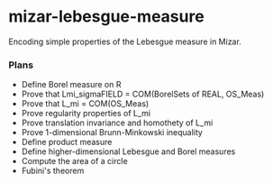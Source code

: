 # mizar-lebesgue-measure

Encoding simple properties of the Lebesgue measure in Mizar.

### Plans

* Define Borel measure on R
* Prove that Lmi_sigmaFIELD = COM(BorelSets of REAL, OS_Meas)
* Prove that L_mi = COM(OS_Meas)
* Prove regularity properties of L_mi
* Prove translation invariance and homothety of L_mi
* Prove 1-dimensional Brunn-Minkowski inequality
* Define product measure
* Define higher-dimensional Lebesgue and Borel measures
* Compute the area of a circle
* Fubini's theorem
